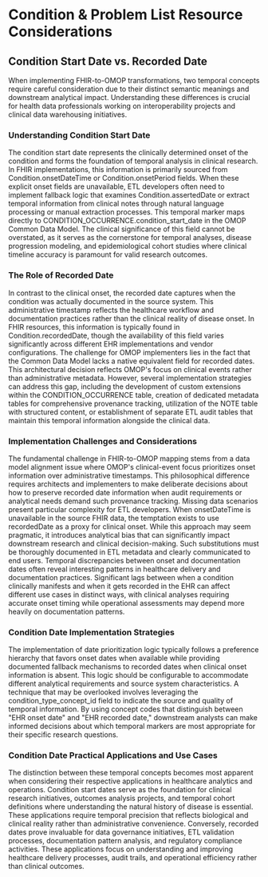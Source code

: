 # Condition & Problem List Resource Considerations
## Condition Start Date vs. Recorded Date
When implementing FHIR-to-OMOP transformations, two temporal concepts require careful consideration due to their distinct semantic meanings and downstream analytical impact. Understanding these differences is crucial for health data professionals working on interoperability projects and clinical data warehousing initiatives.

### Understanding Condition Start Date
The condition start date represents the clinically determined onset of the condition and forms the foundation of temporal analysis in clinical research. In FHIR implementations, this information is primarily sourced from Condition.onsetDateTime or Condition.onsetPeriod fields. When these explicit onset fields are unavailable, ETL developers often need to implement fallback logic that examines Condition.assertedDate or extract temporal information from clinical notes through natural language processing or manual extraction processes.
This temporal marker maps directly to CONDITION_OCCURRENCE.condition_start_date in the OMOP Common Data Model. The clinical significance of this field cannot be overstated, as it serves as the cornerstone for temporal analyses, disease progression modeling, and epidemiological cohort studies where clinical timeline accuracy is paramount for valid research outcomes.

### The Role of Recorded Date
In contrast to the clinical onset, the recorded date captures when the condition was actually documented in the source system. This administrative timestamp reflects the healthcare workflow and documentation practices rather than the clinical reality of disease onset. In FHIR resources, this information is typically found in Condition.recordedDate, though the availability of this field varies significantly across different EHR implementations and vendor configurations.
The challenge for OMOP implementers lies in the fact that the Common Data Model lacks a native equivalent field for recorded dates. This architectural decision reflects OMOP's focus on clinical events rather than administrative metadata. However, several implementation strategies can address this gap, including the development of custom extensions within the CONDITION_OCCURRENCE table, creation of dedicated metadata tables for comprehensive provenance tracking, utilization of the NOTE table with structured content, or establishment of separate ETL audit tables that maintain this temporal information alongside the clinical data.

### Implementation Challenges and Considerations
The fundamental challenge in FHIR-to-OMOP mapping stems from a data model alignment issue where OMOP's clinical-event focus prioritizes onset information over administrative timestamps. This philosophical difference requires architects and implementers to make deliberate decisions about how to preserve recorded date information when audit requirements or analytical needs demand such provenance tracking.
Missing data scenarios present particular complexity for ETL developers. When onsetDateTime is unavailable in the source FHIR data, the temptation exists to use recordedDate as a proxy for clinical onset. While this approach may seem pragmatic, it introduces analytical bias that can significantly impact downstream research and clinical decision-making. Such substitutions must be thoroughly documented in ETL metadata and clearly communicated to end users.
Temporal discrepancies between onset and documentation dates often reveal interesting patterns in healthcare delivery and documentation practices. Significant lags between when a condition clinically manifests and when it gets recorded in the EHR can affect different use cases in distinct ways, with clinical analyses requiring accurate onset timing while operational assessments may depend more heavily on documentation patterns.

### Condition Date Implementation Strategies
The implementation of date prioritization logic typically follows a preference hierarchy that favors onset dates when available while providing documented fallback mechanisms to recorded dates when clinical onset information is absent. This logic should be configurable to accommodate different analytical requirements and source system characteristics.
A technique that may be overlooked involves leveraging the condition_type_concept_id field to indicate the source and quality of temporal information. By using concept codes that distinguish between "EHR onset date" and "EHR recorded date," downstream analysts can make informed decisions about which temporal markers are most appropriate for their specific research questions.

### Condition Date Practical Applications and Use Cases
The distinction between these temporal concepts becomes most apparent when considering their respective applications in healthcare analytics and operations. Condition start dates serve as the foundation for clinical research initiatives, outcomes analysis projects, and temporal cohort definitions where understanding the natural history of disease is essential. These applications require temporal precision that reflects biological and clinical reality rather than administrative convenience.
Conversely, recorded dates prove invaluable for data governance initiatives, ETL validation processes, documentation pattern analysis, and regulatory compliance activities. These applications focus on understanding and improving healthcare delivery processes, audit trails, and operational efficiency rather than clinical outcomes.
